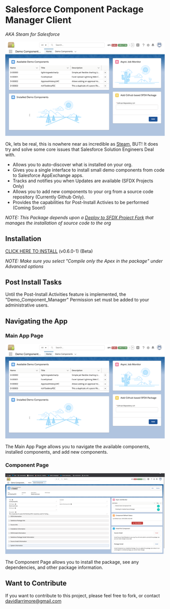 # Salesforce Component Package Manager Client

*AKA Steam for Salesforce*

![Main App Screenshot](/readme-extras/mainappscreenshot.png)

Ok, lets be real, this is nowhere near as incredible as [Steam](https://store.steampowered.com/), BUT! It does try and solve some core issues that Salesforce Solution Engineers Deal with.

- Allows you to auto-discover what is installed on your org.
- Gives you a single interface to install small demo components from code to Salesforce AppExchange apps.
- Tracks and notifies you when Updates are available (SFDX Projects Only)
- Allows you to add new components to your org from a source code repository (Currently Github Only).
- Provides the capabilities for Post-Install Activies to be performed (Coming Soon!)

*NOTE: This Package depends upon a [Deploy to SFDX Project Fork](https://github.com/davidlarrimore/deploy-to-sfdx) that manages the installation of source code to the org*

## Installation

[CLICK HERE TO INSTALL](https://login.salesforce.com/packaging/installPackage.apexp?p0=04t3h000004Rc1LAAS) (v0.6.0-1) (Beta)

*NOTE: Make sure you select "Compile only the Apex in the package" under Advanced options*

## Post Install Tasks

Until the Post-Install Activities feature is implemented, the "Demo_Component_Manager" Permission set must be added to your administrative users.

## Navigating the App

### Main App Page

![Main App Screenshot](/readme-extras/mainappscreenshot.png)

The Main App Page allows you to navigate the available components, installed components, and add new components.

### Component Page

![Main App Screenshot](/readme-extras/componentpagescreenshot.png)

The Component Page allows you to install the package, see any dependencies, and other package information.

## Want to Contribute

If you want to contribute to this project, please feel free to fork, or contact [davidlarrimore@gmail.com](mailto:davidlarrimore@gmail.com)

